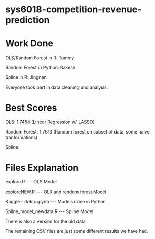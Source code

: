 # sys6018-competition-revenue-prediction

# Work Done
OLS/Random Forest in R: Tommy

Random Forest in Python: Rakesh

Spline in R: Jingnan

Everyone took part in data cleaning and analysis.

# Best Scores
OLS: 1.7454 (Linear Regression w/ LASSO)

Random Forest: 1.7613 (Random forest on subset of data, some naive tranformations)

Spline:

# Files Explanation
explore.R --- OLS Model

exploreNEW.R --- OLR and random forest Model

Kaggle - rk9cx.ipynb --- Models done in Python

Spline_model_newdata.R --- Spline Model

There is also a version for the old data

The remaining CSV files are just some different results we have had.
